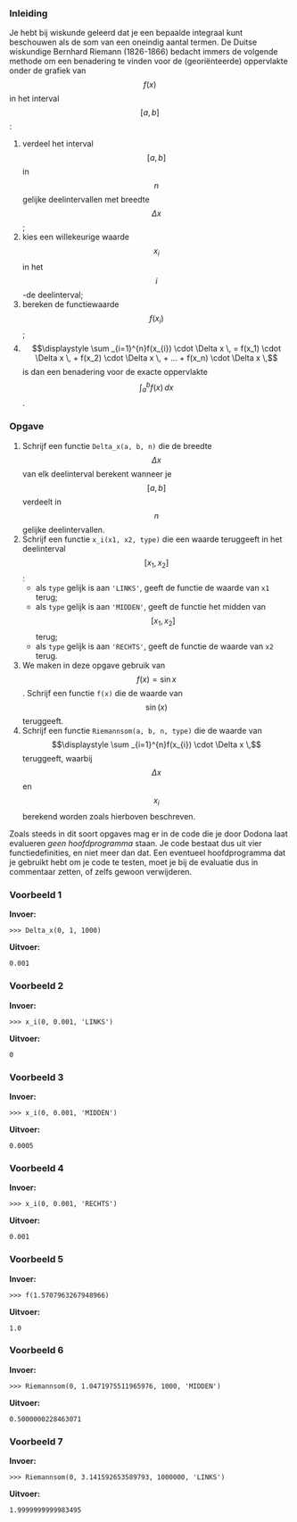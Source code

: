 ### Inleiding

Je hebt bij wiskunde geleerd dat je een bepaalde integraal kunt beschouwen als de som van een oneindig aantal termen. De Duitse wiskundige Bernhard Riemann (1826-1866) bedacht immers de volgende methode om een benadering te vinden voor de (georiënteerde) oppervlakte onder de grafiek van $$f(x)$$ in het interval $$[a,b]$$:
1. verdeel het interval $$[a,b]$$ in $$n$$ gelijke deelintervallen met breedte $$\Delta x$$;
2. kies een willekeurige waarde $$x_{i}$$ in het $$i$$-de deelinterval;
3. bereken de functiewaarde $$f(x_{i})$$;
4. $$\displaystyle \sum _{i=1}^{n}f(x_{i}) \cdot \Delta x \, = f(x_1) \cdot \Delta x \, + f(x_2) \cdot \Delta x \, + ... + f(x_n) \cdot \Delta x \,$$ is dan een benadering voor de exacte oppervlakte $$\displaystyle \int _{a}^{b} f(x) \, dx$$. 

### Opgave

1. Schrijf een functie `Delta_x(a, b, n)` die de breedte $$\Delta x$$ van elk deelinterval berekent wanneer je $$[a,b]$$ verdeelt in $$n$$ gelijke deelintervallen.
2. Schrijf een functie `x_i(x1, x2, type)` die een waarde teruggeeft in het deelinterval $$[x_1, x_2]$$:
    * als `type` gelijk is aan `'LINKS'`, geeft de functie de waarde van `x1` terug;
    * als `type` gelijk is aan `'MIDDEN'`, geeft de functie het midden van $$[x_1, x_2]$$ terug;
    * als `type` gelijk is aan `'RECHTS'`, geeft de functie de waarde van `x2` terug.
3. We maken in deze opgave gebruik van $$f(x) = \sin x$$. Schrijf een functie `f(x)` die de waarde van $$\sin(x)$$ teruggeeft.
4. Schrijf een functie `Riemannsom(a, b, n, type)` die de waarde van $$\displaystyle \sum _{i=1}^{n}f(x_{i}) \cdot \Delta x \,$$ teruggeeft, waarbij $$\Delta x$$ en $$x_i$$ berekend worden zoals hierboven beschreven.

Zoals steeds in dit soort opgaves mag er in de code die je door Dodona laat evalueren *geen hoofdprogramma* staan. Je code bestaat dus uit vier functiedefinities, en niet meer dan dat. Een eventueel hoofdprogramma dat je gebruikt hebt om je code te testen, moet je bij de evaluatie dus in commentaar zetten, of zelfs gewoon verwijderen.
 
### Voorbeeld 1

**Invoer:**

    >>> Delta_x(0, 1, 1000)

**Uitvoer:**

    0.001

### Voorbeeld 2

**Invoer:**

    >>> x_i(0, 0.001, 'LINKS')

**Uitvoer:**

    0

### Voorbeeld 3

**Invoer:**

    >>> x_i(0, 0.001, 'MIDDEN')

**Uitvoer:**

    0.0005

### Voorbeeld 4

**Invoer:**

    >>> x_i(0, 0.001, 'RECHTS')

**Uitvoer:**

    0.001

### Voorbeeld 5

**Invoer:**

    >>> f(1.5707963267948966)

**Uitvoer:**

    1.0

### Voorbeeld 6

**Invoer:**

    >>> Riemannsom(0, 1.0471975511965976, 1000, 'MIDDEN')

**Uitvoer:**

    0.5000000228463071

### Voorbeeld 7

**Invoer:**

    >>> Riemannsom(0, 3.141592653589793, 1000000, 'LINKS')

**Uitvoer:**

    1.9999999999983495
    